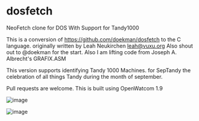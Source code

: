 # dosfetch
NeoFetch clone for DOS With Support for Tandy1000


This is a conversion of https://github.com/doekman/dosfetch to the C language.
originally written by Leah Neukirchen <leah@vuxu.org>
Also shout out to @doekman for the start.
Also I am lifting code from 
Joseph A. Albrecht's GRAFIX.ASM

This version supports identifying Tandy 1000 Machines. 
for SepTandy the celebration of all things Tandy during the month of september.

Pull requests are welcome.
This is built using OpenWatcom 1.9 


![image](https://github.com/user-attachments/assets/bf9bc351-fbba-48cd-8400-fd4231798745)



![image](https://github.com/user-attachments/assets/9cfceb71-4f2b-4a09-adf6-01eed93f4e96)
